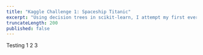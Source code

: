 ```yaml
---
title: "Kaggle Challenge 1: Spaceship Titanic"
excerpt: "Using decision trees in scikit-learn, I attempt my first ever kaggle challenge - spaceship titanic!"
truncateLength: 200
published: false
---
```


<p>Testing 1 2 3</p>
